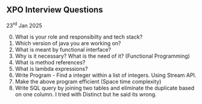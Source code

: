 ## XPO Interview Questions

23<sup>rd</sup> Jan 2025

0. What is your role and responsibilty and tech stack?
1. Which version of java you are working on?
1. What is meant by functional interface?
2. Why is it necessary? What is the need of it? (Functional Programming)
3. What is method references?
4. What is lambda expressions?
5. Write Program - Find a integer within a list of integers. Using Stream API.
7. Make the above program efficient (Space time complexity) 
8. Write SQL query by joining two tables and eliminate the duplicate based on one column. I tried with Distinct but he said its wrong. 